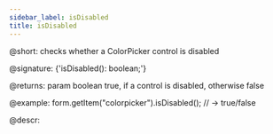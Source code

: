 ```yaml
---
sidebar_label: isDisabled
title: isDisabled
---          
```


@short: checks whether a ColorPicker control is disabled

@signature: {'isDisabled(): boolean;'}

@returns:
param   boolean     true, if a control is disabled, otherwise false


@example:
form.getItem("colorpicker").isDisabled(); 
// -> true/false



@descr:


